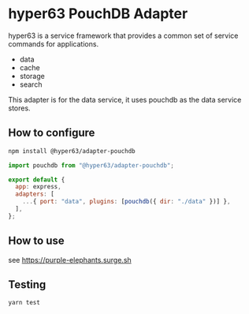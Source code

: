 # hyper63 PouchDB Adapter

hyper63 is a service framework that provides a common set of service commands
for applications.

- data
- cache
- storage
- search

This adapter is for the data service, it uses pouchdb as the data service
stores.

## How to configure

```sh
npm install @hyper63/adapter-pouchdb
```

```js
import pouchdb from "@hyper63/adapter-pouchdb";

export default {
  app: express,
  adapters: [
    ...{ port: "data", plugins: [pouchdb({ dir: "./data" })] },
  ],
};
```

## How to use

see https://purple-elephants.surge.sh

## Testing

```sh
yarn test
```
